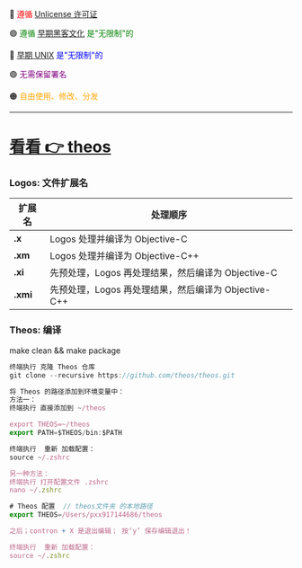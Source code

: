
🔴 <font color="red">遵循 [Unlicense 许可证](https://unlicense.org/#unlicensed-free-software)</font>

🟢 <font color="green">遵循 [早期黑客文化](https://en.wikipedia.org/wiki/Hacker_culture) 是"无限制"的</font>

🔵 <font color="blue">[早期 UNIX](https://en.wikipedia.org/wiki/History_of_Unix) 是"无限制"的</font>

🟣 <font color="purple">无需保留署名</font>

🟠 <font color="orange">自由使用、修改、分发</font>

---
# [看看 👉 theos](https://theos.dev/docs/)

### Logos: 文件扩展名

| **扩展名** | **处理顺序**                                                                 |
|------------|-----------------------------------------------------------------------------|
| **.x**     | Logos 处理并编译为 Objective-C                               |
| **.xm**    | Logos 处理并编译为 Objective-C++                            |
| **.xi**    | 先预处理，Logos 再处理结果，然后编译为 Objective-C                          |
| **.xmi**   | 先预处理，Logos 再处理结果，然后编译为 Objective-C++                       |

### Theos: 编译

make clean && make package




```js
终端执行 克隆 Theos 仓库
git clone --recursive https://github.com/theos/theos.git

将 Theos 的路径添加到环境变量中：
方法一：
终端执行 直接添加到 ~/theos

export THEOS=~/theos
export PATH=$THEOS/bin:$PATH

终端执行  重新 加载配置：
source ~/.zshrc

另一种方法：
终端执行 打开配置文件 .zshrc
nano ~/.zshrc

# Theos 配置  // theos文件夹 的本地路径
export THEOS=/Users/pxx917144686/theos     

之后；contron + X 是退出编辑； 按‘y’ 保存编辑退出！

终端执行  重新 加载配置：
source ~/.zshrc
```

</td>
</tr>
</table>

</details>
